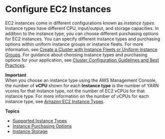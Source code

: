 # Configure EC2 Instances<a name="emr-plan-ec2-instances"></a>

EC2 instances come in different configurations known as *instance types*\. Instance types have different CPU, input/output, and storage capacities\. In addition to the instance type, you can choose different purchasing options for EC2 instances\. You can specify different instance types and purchasing options within uniform instance groups or instance fleets\. For more information, see [Create a Cluster with Instance Fleets or Uniform Instance Groups](emr-instance-group-configuration.md)\. For guidance about choosing instance types and purchasing options for your application, see [Cluster Configuration Guidelines and Best Practices](emr-plan-instances-guidelines.md)\.

**Important**  
When you choose an instance type using the AWS Management Console, the number of **vCPU** shown for each **Instance type** is the number of YARN vcores for that instance type, not the number of EC2 vCPUs for that instance type\. For more information on the number of vCPUs for each instance type, see [Amazon EC2 Instance Types](https://aws.amazon.com/ec2/instance-types/)\.

**Topics**
+ [Supported Instance Types](emr-supported-instance-types.md)
+ [Instance Purchasing Options](emr-instance-purchasing-options.md)
+ [Instance Storage](emr-plan-storage.md)